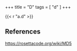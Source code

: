 +++
title = "D"
tags = [ "d" ]
+++

{{< r "a.d" >}}

## References

<https://rosettacode.org/wiki/MD5>
